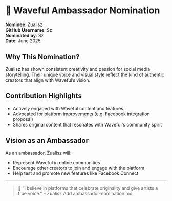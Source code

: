 # 🌟 Waveful Ambassador Nomination

**Nominee**: Zualisz  
**GitHub Username**: Sz  
**Nominated by**: Sz  
**Date**: June 2025

## Why This Nomination?

Zualisz has shown consistent creativity and passion for social media storytelling. Their unique voice and visual style reflect the kind of authentic creators that align with Waveful’s vision.

## Contribution Highlights

- Actively engaged with Waveful content and features  
- Advocated for platform improvements (e.g. Facebook integration proposal)  
- Shares original content that resonates with Waveful's community spirit  

## Vision as an Ambassador

As an ambassador, Zualisz will:
- Represent Waveful in online communities  
- Encourage other creators to join and engage with the platform  
- Help test and promote new features like Facebook Connect  

---
> 💬 “I believe in platforms that celebrate originality and give artists a true voice.” – Zualisz
> Add ambassador-nomination.md
